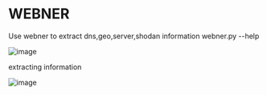 # WEBNER
Use webner to extract dns,geo,server,shodan information
webner.py --help

![image](https://user-images.githubusercontent.com/110147408/184469511-5f5ef214-b80f-4161-8139-c0c55a667a09.png)

 extracting information
 
 ![image](https://user-images.githubusercontent.com/110147408/184469550-a31a30e8-3d8d-46d8-931b-ebcbabf7df63.png)
